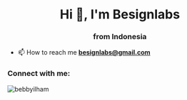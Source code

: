 <h1 align="center">Hi 👋, I'm Besignlabs</h1>
<h3 align="center">from Indonesia</h3>

- 📫 How to reach me **besignlabs@gmail.com**

<h3 align="left">Connect with me:</h3>
<p align="left">
</p>

<p><img align="center" src="https://github-readme-stats.vercel.app/api/top-langs?username=bebbyilham&show_icons=true&locale=en&layout=compact" alt="bebbyilham" /></p>
